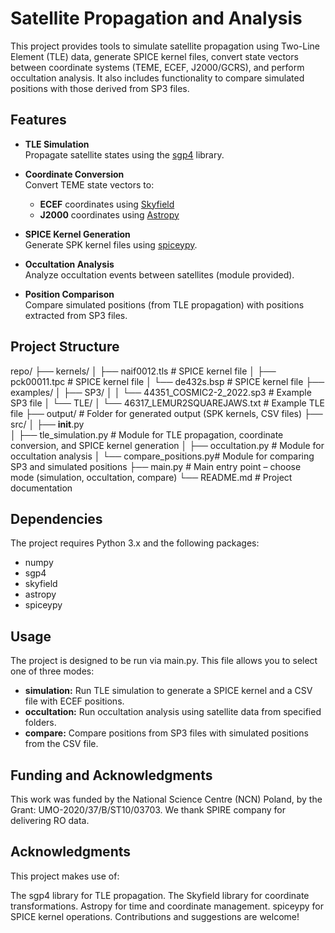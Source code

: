 # Satellite Propagation and Analysis

This project provides tools to simulate satellite propagation using Two-Line Element (TLE) data, generate SPICE kernel files, convert state vectors between coordinate systems (TEME, ECEF, J2000/GCRS), and perform occultation analysis. It also includes functionality to compare simulated positions with those derived from SP3 files.

## Features

- **TLE Simulation**  
  Propagate satellite states using the [sgp4](https://pypi.org/project/sgp4/) library.

- **Coordinate Conversion**  
  Convert TEME state vectors to:
  - **ECEF** coordinates using [Skyfield](https://rhodesmill.org/skyfield/)  
  - **J2000** coordinates using [Astropy](https://www.astropy.org/)

- **SPICE Kernel Generation**  
  Generate SPK kernel files using [spiceypy](https://pypi.org/project/spiceypy/).

- **Occultation Analysis**  
  Analyze occultation events between satellites (module provided).

- **Position Comparison**  
  Compare simulated positions (from TLE propagation) with positions extracted from SP3 files.

## Project Structure

repo/
├── kernels/
│   ├── naif0012.tls         # SPICE kernel file
│   ├── pck00011.tpc         # SPICE kernel file
│   └── de432s.bsp           # SPICE kernel file
├── examples/
│   ├── SP3/
│   │   └── 44351_COSMIC2-2_2022.sp3   # Example SP3 file
│   └── TLE/
│       └── 46317_LEMUR2SQUAREJAWS.txt  # Example TLE file
├── output/                 # Folder for generated output (SPK kernels, CSV files)
├── src/
│   ├── __init__.py         
│   ├── tle_simulation.py   # Module for TLE propagation, coordinate conversion, and SPICE kernel generation
│   ├── occultation.py      # Module for occultation analysis
│   └── compare_positions.py# Module for comparing SP3 and simulated positions
├── main.py                 # Main entry point – choose mode (simulation, occultation, compare)
└── README.md               # Project documentation

## Dependencies

The project requires Python 3.x and the following packages:

- numpy
- sgp4
- skyfield
- astropy
- spiceypy

## Usage

The project is designed to be run via main.py. This file allows you to select one of three modes:

- **simulation:** Run TLE simulation to generate a SPICE kernel and a CSV file with ECEF positions.
- **occultation:** Run occultation analysis using satellite data from specified folders.
- **compare:** Compare positions from SP3 files with simulated positions from the CSV file.

## Funding and Acknowledgments

This work was funded by the National Science Centre (NCN) Poland, by the Grant: UMO-2020/37/B/ST10/03703.
We thank SPIRE company for delivering RO data.

## Acknowledgments

This project makes use of:

The sgp4 library for TLE propagation.
The Skyfield library for coordinate transformations.
Astropy for time and coordinate management.
spiceypy for SPICE kernel operations.
Contributions and suggestions are welcome!
